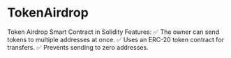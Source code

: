 # TokenAirdrop
Token Airdrop Smart Contract in Solidity
Features:
✅ The owner can send tokens to multiple addresses at once.
✅ Uses an ERC-20 token contract for transfers.
✅ Prevents sending to zero addresses.

